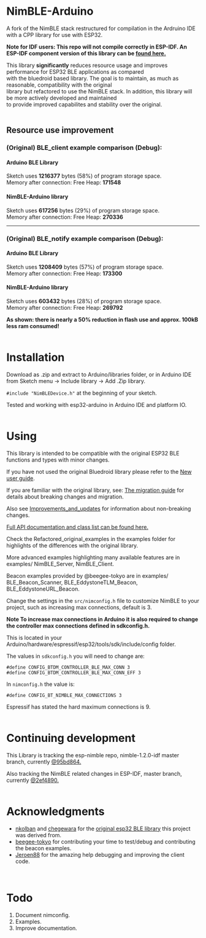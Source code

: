 # NimBLE-Arduino
A fork of the NimBLE stack restructured for compilation in the Ardruino IDE with a CPP library for use with ESP32.  

**Note for IDF users: This repo will not compile correctly in ESP-IDF. An ESP-IDF component version of this library can be [found here.](https://github.com/h2zero/esp-nimble-cpp)**

This library **significantly** reduces resource usage and improves performance for ESP32 BLE applications as compared    
with the bluedroid based library. The goal is to maintain, as much as reasonable, compatibility with the original   
library but refactored to use the NimBLE stack. In addition, this library will be more actively developed and maintained   
to provide improved capabilites and stability over the original.  
<br/>

## Resource use improvement

### (Original) BLE_client example comparison (Debug):
#### Arduino BLE Library   
Sketch uses **1216377** bytes (58%) of program storage space.   
Memory after connection: Free Heap: **171548**  

#### NimBLE-Arduino library
Sketch uses **617256** bytes (29%) of program storage space.   
Memory after connection: Free Heap: **270336**   
***
### (Original) BLE_notify example comparison (Debug):   
#### Arduino BLE Library
Sketch uses **1208409** bytes (57%) of program storage space.   
Memory after connection: Free Heap: **173300**   

#### NimBLE-Arduino library   
Sketch uses **603432** bytes (28%) of program storage space.   
Memory after connection: Free Heap: **269792**  

**As shown: there is nearly a 50% reduction in flash use and approx. 100kB less ram consumed!**  
<br/>

# Installation
Download as .zip and extract to Arduino/libraries folder, or in Arduino IDE from Sketch menu -> Include library -> Add .Zip library.

`#include "NimBLEDevice.h"` at the beginning of your sketch.

Tested and working with esp32-arduino in Arduino IDE and platform IO.  
<br/>

# Using
This library is intended to be compatible with the original ESP32 BLE functions and types with minor changes.  

If you have not used the original Bluedroid library please refer to the [New user guide](docs/New_user_guide.md).  

If you are familiar with the original library, see: [The migration guide](docs/Migration_guide.md) for details about breaking changes and migration.  

Also see [Improvements_and_updates](docs/Improvements_and_updates.md) for information about non-breaking changes.

[Full API documentation and class list can be found here.](https://h2zero.github.io/esp-nimble-cpp/)  

Check the Refactored_original_examples in the examples folder for highlights of the differences with the original library.

More advanced examples highlighting many available features are in examples/ NimBLE_Server, NimBLE_Client.

Beacon examples provided by @beegee-tokyo are in examples/ BLE_Beacon_Scanner, BLE_EddystoneTLM_Beacon, BLE_EddystoneURL_Beacon.   

Change the settings in the `src/nimconfig.h` file to customize NimBLE to your project, such as increasing max connections, default is 3.  

**Note To increase max connections in Arduino it is also required to change the controller max connections defined in sdkconfig.h.**  

This is located in your Arduino/hardware/espressif/esp32/tools/sdk/include/config folder.

The values in `sdkconfig.h` you will need to change are:  
```
#define CONFIG_BTDM_CONTROLLER_BLE_MAX_CONN 3
#define CONFIG_BTDM_CONTROLLER_BLE_MAX_CONN_EFF 3
```
In `nimconfig.h` the value is:  
```
#define CONFIG_BT_NIMBLE_MAX_CONNECTIONS 3
```
Espressif has stated the hard maximum connections is 9.  
<br/>

# Continuing development
This Library is tracking the esp-nimble repo, nimble-1.2.0-idf master branch, currently [@95bd864.](https://github.com/espressif/esp-nimble)  

Also tracking the NimBLE related changes in ESP-IDF, master branch, currently [@2ef4890.](https://github.com/espressif/esp-idf/tree/master/components/bt/host/nimble)  
<br/>

# Acknowledgments
* [nkolban](https://github.com/nkolban) and [chegewara](https://github.com/chegewara) for the [original esp32 BLE library](https://github.com/nkolban/esp32-snippets/tree/master/cpp_utils) this project was derived from.
* [beegee-tokyo](https://github.com/beegee-tokyo) for contributing your time to test/debug and contributing the beacon examples.
* [Jeroen88](https://github.com/Jeroen88) for the amazing help debugging and improving the client code.  
<br/>  

# Todo
1. Document nimconfig.
2. Examples.
3. Improve documentation. 
<br/>  
